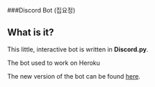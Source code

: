 ###Discord Bot (집요정)

## What is it?
This little, interactive bot is written in **Discord.py**.

The bot used to work on Heroku

The new version of the bot can be found [here](https://github.com/hiphophammer/Discord_Bot_v2).
